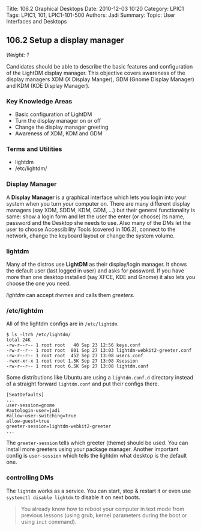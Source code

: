 Title: 106.2 Graphical Desktops
Date: 2010-12-03 10:20
Category: LPIC1
Tags: LPIC1, 101, LPIC1-101-500
Authors: Jadi
Summary: 
Topic: User Interfaces and Desktops

## 106.2 Setup a display manager

_Weight: 1_

Candidates should be able to describe the basic features and configuration of the LightDM display manager. This objective covers awareness of the display managers XDM \(X Display Manger\), GDM \(Gnome Display Manager\) and KDM \(KDE Display Manager\).

### Key Knowledge Areas

* Basic configuration of LightDM
* Turn the display manager on or off
* Change the display manager greeting
* Awareness of XDM, KDM and GDM

### Terms and Utilities

* lightdm
* /etc/lightdm/

### Display Manager

A **Display Manager** is a graphical interface which lets you login into your system when you turn your computer on. There are many different display managers \(say XDM, SDDM, KDM, GDM, ...\) but their general functionality is same: show a login form and let the user the enter \(or choose\) its name, password and the Desktop she needs to use. Also many of the DMs let the user to choose Accessibility Tools \(covered in 106.3\), connect to the network, change the keyboard layout or change the system volume.

### lightdm

Many of the distros use **LightDM** as their display/login manager. It shows the default user \(last logged in user\) and asks for password. If you have more than one desktop installed \(say XFCE, KDE and Gnome\) it also lets you choose the one you need.

_lightdm_ can accept _themes_ and calls them _greeters_.

### /etc/lightdm

All of the lightdm configs are in `/etc/lightdm`.

```text
$ ls -ltrh /etc/lightdm/
total 24K
-rw-r--r-- 1 root root   40 Sep 23 12:56 keys.conf
-rw-r--r-- 1 root root  801 Sep 27 13:03 lightdm-webkit2-greeter.conf
-rw-r--r-- 1 root root  452 Sep 27 13:08 users.conf
-rwxr-xr-x 1 root root 1.5K Sep 27 13:08 Xsession
-rw-r--r-- 1 root root 6.5K Sep 27 13:08 lightdm.conf
```

Some distributions like Ubuntu are using a `lightdm.conf.d` directory instead of a straight forward `lightdm.conf` and put their configs there.

```text
[SeatDefaults]
...
user-session=gnome
#autologin-user=jadi
#allow-user-switching=true
allow-guest=true
greeter-session=lightdm-webkit2-greeter
...
```

The `greeter-session` tells which greeter \(theme\) should be used. You can install more greeters using your package manager. Another important config is `user-session` which tells the lightdm what desktop is the default one.

### controlling DMs

The `lightdm` works as a service. You can start, stop & restart it or even use `systemctl disable lightdm` to disable it on next boots.

> You already know how to reboot your computer in text mode from previous lessons \(using grub, kernel parameters during the boot or using `init` command\).

